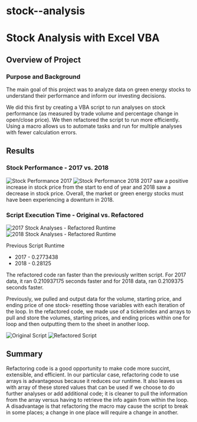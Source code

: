 # stock--analysis

# Stock Analysis with Excel VBA

## Overview of Project
### Purpose and Background

The main goal of this project was to analyze data on green energy stocks to understand their performance and inform our investing decisions.

We did this first by creating a VBA script to run analyses on stock performance (as measured by trade volume and percentage change in open/close price). We then refactored the script to run more efficiently. Using a macro allows us to automate tasks and run for multiple analyses with fewer calculation errors.
  
  
## Results
### Stock Performance - 2017 vs. 2018
![Stock Performance 2017](Stock_Performance_2017.png)
![Stock Performance 2018](Stock_Performance_2018.png)
2017 saw a positive increase in stock price from the start to end of year and 2018 saw a decrease in stock price. Overall, the market or green energy stocks must have been experiencing a downturn in 2018.  

### Script Execution Time - Original vs. Refactored
![2017 Stock Analyses - Refactored Runtime](VBA_Challenge_2017.png)
![2018 Stock Analyses - Refactored Runtime](VBA_Challenge_2018.png)
  
Previous Script Runtime 
* 2017 - 0.2773438
* 2018 - 0.28125

The refactored code ran faster than the previously written script. For 2017 data, it ran 0.210937175 seconds faster
and for 2018 data, ran 0.2109375 seconds faster.
 
Previously, we pulled and output data for the volume, starting price, and ending price of one stock- resetting those variables with each iteration of the loop. In the refactored code, we made use of a tickerindex and arrays to pull and store the volumes, starting prices, and ending prices within one for loop and then outputting them to the sheet in another loop. 

![Original Script](StockAnalyses_Original.png)
![Refactored Script](StockAnalyses_Refactored.png)
  
## Summary
Refactoring code is a good opportunity to make code more succint, extensible, and efficient. In our particular case, refactoring code to use arrays is advantageous because it reduces our runtime. It also leaves us with array of these stored values that can be used if we choose to do further analyses or add additional code; it is cleaner to pull the information from the array versus having to retrieve the info again from within the loop. A disadvantage is that refactoring the macro may cause the script to break in some places; a change in one place will require a change in another. 
